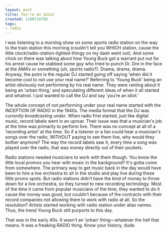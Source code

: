 ```yaml
---
layout: post
title: You're an idiot
created: 1100718780
tags:
- radio
---
```

I was listening to a morning show on some sports radio station on the way to the train station this morning (couldn’t tell you WHICH station, cause the little clock/radio-station-lighted-thingy on my dash went out). And some chick on there was talking about how Young Buck got a warrant put out for his arrest cause he stabbed some guy who tried to punch Dr. Dre in the face at the AMA’s or something (uh, *sports* radio?). Drama, drama, drama. Anyway, the point is the regular DJ started going off saying ‘when did it become cool to not use your real name?’ Referring to ‘Young Buck’ being an artist obviously not performing by his real name. They were ranting about it being an ‘urban thing,’ and speculating different ideas of when it all started and whatnot. I just wanted to call the DJ and say ‘you’re an idiot.’

The whole concept of not performing under your real name started with the INCEPTION OF RADIO in the 1940s. The media format that the DJ was _currently broadcasting under_. When radio first started, just like digital music, record labels went in an uproar. Their issue was that a musician's job at the time was primarily to perform live. There was no concept at all of a ‘recording artist’ at the time. So if a listener or a fan could hear a musician's songs over the radio, WITHOUT paying to see them live, why would they bother anymore? The way the record labels saw it, every time a song was played over the radio, that was money directly out of their pockets.

Radio stations needed musicians to work with them though. You know the little local promos you hear with music in the background? It's gotta come from somewhere. The primary way to get music back in the day would have been to hire a live orchestra to sit in the studio and play live during these little promo spots. But radio stations didn’t have the kind of money to throw down for a live orchestra, so they turned to new recording technology. Most of the time it came from popular musicians of the time, they wanted to do it cause the money was good, but couldn’t because of the contracts with their record companies not allowing them to work with radio at all. So the resolution? Artists started working with radio station under alias names. Thus, the trend Young Buck still purports to this day.

That was in the early 40s. It wasn’t an ‘urban’ thing—whatever the hell that means. It was a freaking RADIO thing. Know your history, dude. 
